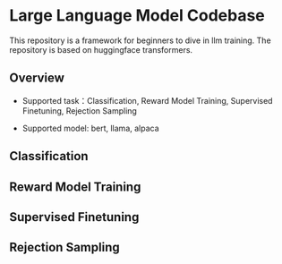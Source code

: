 # Large Language Model Codebase
This repository is a framework for beginners to dive in llm training. The repository is based on huggingface transformers.

## Overview
* Supported task：Classification, Reward Model Training, Supervised Finetuning, Rejection Sampling

* Supported model: bert, llama, alpaca

## Classification

## Reward Model Training

## Supervised Finetuning

## Rejection Sampling

